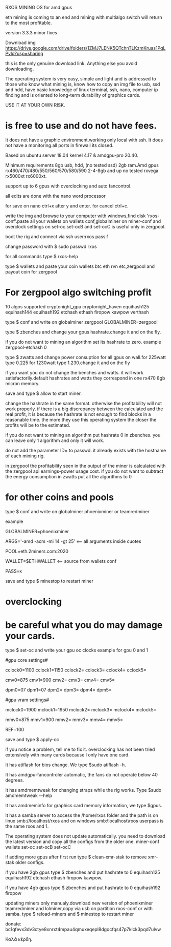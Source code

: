 RXOS MINING OS for amd gpus

eth mining is coming to an end and mining with multialgo switch will return to the most profitable.

version 3.3.3 minor fixes  

Download img https://drive.google.com/drive/folders/1ZMJ7LENK5QTchnTLKzmKruas1PqLPvld?usp=sharing

this is the only genuine download link. Anything else you avoid downloading.

The operating system is very easy, simple and light and is addressed to those who know what mining is, know how to copy an img file to usb, ssd and hdd, have basic knowledge of linux terminal, ssh, nano, computer ip finding and is oriented to long-term durability of graphics cards.

USE IT AT YOUR OWN RISK.

# is free to use and do not have fees.

It does not have a graphic environment.working only local with ssh.
It does not have a monitoring.all ports in firewall its closed.

Based on ubuntu server 18.04 kernel 4.17 & amdgpu-pro 20.40.

Minimum requirements 8gb usb, hdd, (no tested ssd) 2gb ram.Amd gpus rx460/470/480/550/560/570/580/590 2-4-8gb and up no tested rxvega rx5000xt rx6000xt.

support up to 6 gpus with overclocking and auto fancontrol.

all edits are done with the nano word processor

for save on nano ctrl+x after y and enter. for cancel ctrl+c.

write the img and browse to your computer with windows,find disk 'rxos-conf'.paste all your wallets on wallets conf,globalminer on miner-conf and overclock settings on set-oc.set-ocB and set-ocC is useful only in zergpool.

boot the rig and connect via ssh
user:rxos
pass:1

change password with $ sudo passwd rxos

for all commands type $ rxos-help

type $ wallets and paste your coin wallets btc eth rvn etc,zergpool and payout coin for zergpool

# For zergpool algo switching profit

10 algos supported cryptonight_gpu cryptonight_haven equihash125 equihash144 equihash192 etchash ethash firopow kawpow verthash

type $ conf and write on globalminer zergpool GLOBALMINER=zergpool

type $ zbenches and change your gpus hashrate.change it and on the fly.

if you do not want to mining an algorithm set its hashrate to zero. example zergpool-etchash 0

type $ zwatts and change power consuption for all gpus on wall.for 225watt type 0.225 for 1230watt type 1.230.change it and on the fly

if you want you do not change the benches and watts. it will work satisfactorily.default hashrates and watts they correspond in one rx470 8gb micron memory.

save and type $ allow to start miner.

change the hashrate in the same format. otherwise the profitability will not work properly. if there is a big discrepancy between the calculated and the real profit, it is because the hashrate is not enough to find blocks in a reasonable time. the more they use this operating system the closer the profits will be to the estimated.

if you do not want to mining an algorithm put hashrate 0 in zbenches. you can leave only 1 algorithm and only it will work.

do not add the parameter ID= to passwd. it already exists with the hostname of each mining rig.

in zergpool the profitability seen in the output of the miner is calculated with the zergpool api  earnings-power usage cost. if you do not want to subtract the energy consumption in zwatts put all the algorithms to 0

# for other coins and pools

type $ conf and write on globalminer phoenixminer or teamredminer

example

GLOBALMINER=phoenixminer

ARGS='-amd -acm -mi 14 -gt 25' <== all arguments inside cuotes

POOL=eth.2miners.com:2020

WALLET=$ETHWALLET <== source from  wallets conf

PASS=x

save and type $ minestop to restart miner

# overclocking

# be careful what you do may damage your cards.

type $ set-oc and write your gpu oc clocks 
example for gpu 0 and 1

#gpu core settings#        

cclock0=1100    cclock1=1150    cclock2=    cclock3=    cclock4=    cclock5=

cmv0=875        cmv1=900        cmv2=        cmv3=        cmv4=        cmv5=                     

dpm0=07         dpm1=07         dpm2=         dpm3=         dpm4=         dpm5=                
                    
#gpu vram settings#

mclock0=1900    mclock1=1950    mclock2=    mclock3=    mclock4=    mclock5=

mmv0=875        mmv1=900        mmv2=        mmv3=        mmv4=        mmv5=

REF=100

save and type $ apply-oc

if you notice a problem, tell me to fix it. overclocking has not been tried extensively with many cards because I only have one card.


It has atiflash for bios change. We type $sudo atiflash -h.

It has amdgpu-fancontroler automatic, the fans do not operate below 40 degrees.

It has amdmemtweak for changing straps while the rig works. Type $sudo amdmemtweak --help

It has amdmeminfo for graphics card memory information, we type $gpus.

It has a samba server to access the /home/rxos folder and the path is on linux smb://localhost/rxos  and on windows smb:\\localhost\rxos userpass is the same rxos and 1.

Τhe operating system does not update automatically. you need to download the latest version and copy all the configs from the older one. miner-conf wallets set-oc set-ocB set-ocC

if adding more gpus after first run type $ clean-xmr-stak to remove xmr-stak older configs.

if you have 2gb gpus type $ zbenches and put hashrate to 0 equihash125 equihash192 etchash ethash firopow kawpow.

if you have 4gb gpus type $ zbenches and put hashrate to 0 equihash192 firopow

updating miners only manualy.download new version of phoenixminer teamredminer and lolminer,copy via usb on partition rxos-conf or with samba.
type $ reload-miners and $ minestop to restart miner

donate: bc1qfevx3dv3ctye8xnrxt4mpau4qmuxeqepl8dgqcfqs47p7klck3pqd7ulvw

Καλά κέρδη.

